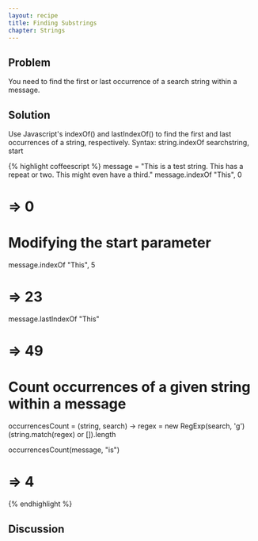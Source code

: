 ```yaml
---
layout: recipe
title: Finding Substrings
chapter: Strings
---
```

## Problem

You need to find the first or last occurrence of a search string within a message.

## Solution

Use Javascript's indexOf() and lastIndexOf() to find the first and last occurrences of a string, respectively.
Syntax: string.indexOf searchstring, start

{% highlight coffeescript %}
message = "This is a test string. This has a repeat or two. This might even have a third."
message.indexOf "This", 0
# => 0

# Modifying the start parameter
message.indexOf "This", 5
# => 23

message.lastIndexOf "This"
# => 49

# Count occurrences of a given string within a message
occurrencesCount = (string, search) ->
  regex = new RegExp(search, 'g')
  (string.match(regex) or []).length

occurrencesCount(message, "is")
# => 4

{% endhighlight %}

## Discussion
